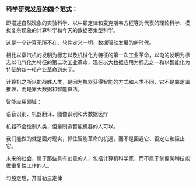### **科学研究发展的四个范式：**

即描述自然现象的实验科学、以牛顿定律和麦克斯韦方程等为代表的理论科学、模拟复杂现象的计算科学和今天的数据密集型科学。

这是一个计算无所不在、软件定义一切、数据驱动发展的新时代。

相比以蒸汽机的发明为标志以及机械化为特征的第一次工业革命，以电的发明为标志以电气化为特征的第二次工业革命，现在以大数据应用为标志之一和以智能化为特征的新一轮产业革命到来了。

计算机之所以能战胜人类，是因为机器获得智能的方式和人类不同，它不是靠逻辑推理，而是靠大数据和智能算法。

智能应用领域：

语音识别、机器翻译、图像识别和大数据医疗



机器不会控制人类，但是制造智能机器的人可以。

我们能做的就是面对现实，抓住智能革命的机遇，而不是回避它、否定它和阻止它。

未来的社会，属于那些具有创意的人，包括计算机科学家，而不属于掌握某种技能做重复性工作的人。

勾股定理，开普勒三定律

